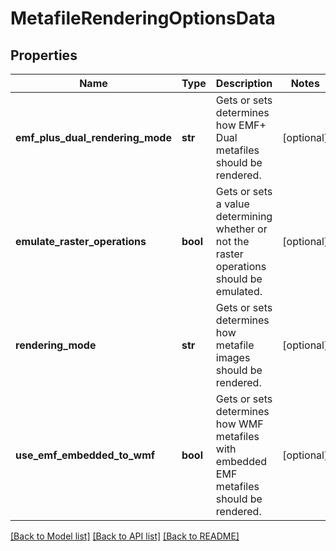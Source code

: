 # MetafileRenderingOptionsData

## Properties
Name | Type | Description | Notes
------------ | ------------- | ------------- | -------------
**emf_plus_dual_rendering_mode** | **str** | Gets or sets determines how EMF+ Dual metafiles should be rendered. | [optional] 
**emulate_raster_operations** | **bool** | Gets or sets a value determining whether or not the raster operations should be emulated.              | [optional] 
**rendering_mode** | **str** | Gets or sets determines how metafile images should be rendered. | [optional] 
**use_emf_embedded_to_wmf** | **bool** | Gets or sets determines how WMF metafiles with embedded EMF metafiles should be rendered. | [optional] 

[[Back to Model list]](../README.md#documentation-for-models) [[Back to API list]](../README.md#documentation-for-api-endpoints) [[Back to README]](../README.md)


